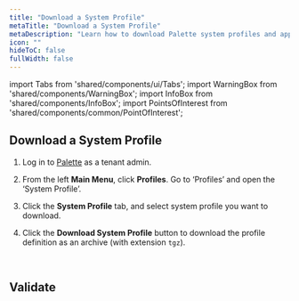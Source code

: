 ```yaml
---
title: "Download a System Profile"
metaTitle: "Download a System Profile"
metaDescription: "Learn how to download Palette system profiles and apply them to your clusters."
icon: ""
hideToC: false
fullWidth: false
---
```


import Tabs from 'shared/components/ui/Tabs';
import WarningBox from 'shared/components/WarningBox';
import InfoBox from 'shared/components/InfoBox';
import PointsOfInterest from 'shared/components/common/PointOfInterest';


## Download a System Profile

1. Log in to [Palette](https://console.spectrocloud.com) as a tenant admin.


2. From the left **Main Menu**, click **Profiles**. Go to ‘Profiles’ and open the ‘System Profile’.


3. Click the **System Profile** tab, and select system profile you want to download.


4. Click the **Download System Profile** button to download the profile definition as an archive (with extension `tgz`).

<br />

<!-- ![system-profile-4.png](/system-profile-4.png) -->

## Validate



